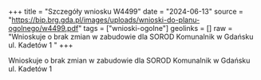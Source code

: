 +++
title = "Szczegóły wniosku W4499"
date = "2024-06-13"
source = "https://bip.brg.gda.pl/images/uploads/wnioski-do-planu-ogolnego/w4499.pdf"
tags = ["wnioski-ogolne"]
geolinks = []
raw = "Wnioskuje o brak zmian w zabudowie dla SOROD Komunalnik w Gdańsku ul. Kadetów 1 "
+++

Wnioskuje o brak zmian w zabudowie dla SOROD Komunalnik w Gdańsku ul.
Kadetów 1



